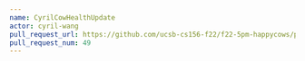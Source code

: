 ```yaml
---
name: CyrilCowHealthUpdate
actor: cyril-wang
pull_request_url: https://github.com/ucsb-cs156-f22/f22-5pm-happycows/pull/49
pull_request_num: 49
---
```

